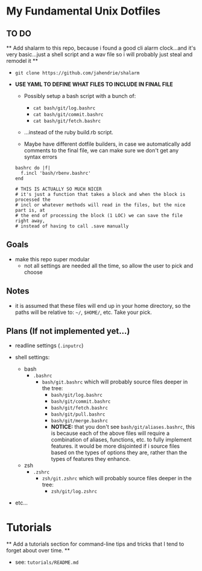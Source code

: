 
# My Fundamental Unix Dotfiles

## TO DO ##

** Add shalarm to this repo, because i found a good cli alarm clock...and it's
very basic...just a shell script and a wav file so i will probably just steal
and remodel it **

* `git clone https://github.com/jahendrie/shalarm`

* **USE YAML TO DEFINE WHAT FILES TO INCLUDE IN FINAL FILE**
  * Possibly setup a bash script with a bunch of:
    * `cat bash/git/log.bashrc`
    * `cat bash/git/commit.bashrc`
    * `cat bash/git/fetch.bashrc`
  * ...instead of the ruby build.rb script.

  * Maybe have different dotfile builders, in case we automatically add comments
    to the final file, we can make sure we don't get any syntax errors
  ```
  bashrc do |f|
    f.incl 'bash/rbenv.bashrc'
  end

  # THIS IS ACTUALLY SO MUCH NICER
  # it's just a function that takes a block and when the block is processed the
  # incl or whatever methods will read in the files, but the nice part is, at
  # the end of processing the block (1 LOC) we can save the file right away,
  # instead of having to call .save manually
  ```

## Goals

* make this repo super modular
  * not all settings are needed all the time, so allow the user to pick and
    choose

## Notes

* it is assumed that these files will end up in your home directory, so the
  paths will be relative to: `~/`, `$HOME/`, etc.  Take your pick.

## Plans (If not implemented yet...)

* readline settings (`.inputrc`)
* shell settings:
  * bash
    * `.bashrc`
      * `bash/git.bashrc` which will probably source files deeper in the tree:
        * `bash/git/log.bashrc`
        * `bash/git/commit.bashrc`
        * `bash/git/fetch.bashrc`
        * `bash/git/pull.bashrc`
        * `bash/git/merge.bashrc`
        * **NOTICE:** that you don't see `bash/git/aliases.bashrc`, this is
          because each of the above files will require a combination of aliases,
          functions, etc. to fully implement features.  it would be more
          disjointed if i source files based on the types of options they are,
          rather than the types of features they enhance.
  * zsh
    * `.zshrc`
      * `zsh/git.zshrc` which will probably source files deeper in the tree:
        * `zsh/git/log.zshrc`

* etc...


# Tutorials

** Add a tutorials section for command-line tips and tricks that I tend to
forget about over time. **

* see: `tutorials/README.md`


